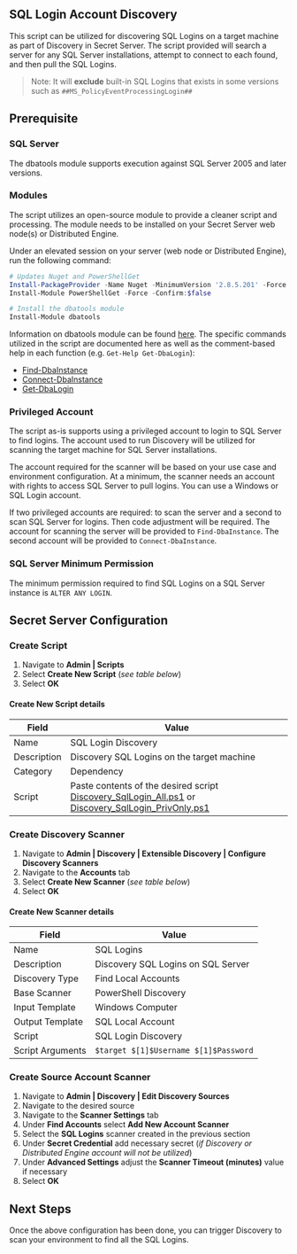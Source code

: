## SQL Login Account Discovery

This script can be utilized for discovering SQL Logins on a target machine as part of Discovery in Secret Server. The script provided will search a server for any SQL Server installations, attempt to connect to each found, and then pull the SQL Logins.

> Note: It will **exclude** built-in SQL Logins that exists in some versions such as `##MS_PolicyEventProcessingLogin##`

## Prerequisite

### SQL Server

The dbatools module supports execution against SQL Server 2005 and later versions.

### Modules

The script utilizes an open-source module to provide a cleaner script and processing. The module needs to be installed on your Secret Server web node(s) or Distributed Engine.

Under an elevated session on your server (web node or Distributed Engine), run the following command:

```powershell
# Updates Nuget and PowerShellGet
Install-PackageProvider -Name Nuget -MinimumVersion '2.8.5.201' -Force -Confirm:$false
Install-Module PowerShellGet -Force -Confirm:$false

# Install the dbatools module
Install-Module dbatools
```

Information on dbatools module can be found [here](https://dbatools.io). The specific commands utilized in the script are documented here as well as the comment-based help in each function (e.g. `Get-Help Get-DbaLogin`):

- [Find-DbaInstance](https://docs.dbatools.io/#Find-DbaInstance)
- [Connect-DbaInstance](https://docs.dbatools.io/#Connect-DbaInstance)
- [Get-DbaLogin](https://docs.dbatools.io/#Get-DbaLogin)

### Privileged Account

The script as-is supports using a privileged account to login to SQL Server to find logins. The account used to run Discovery will be utilized for scanning the target machine for SQL Server installations.

The account required for the scanner will be based on your use case and environment configuration. At a minimum, the scanner needs an account with rights to access SQL Server to pull logins. You can use a Windows or SQL Login account.

If two privileged accounts are required: to scan the server and a second to scan SQL Server for logins. Then code adjustment will be required. The account for scanning the server will be provided to `Find-DbaInstance`. The second account will be provided to `Connect-DbaInstance`.

### SQL Server Minimum Permission

The minimum permission required to find SQL Logins on a SQL Server instance is `ALTER ANY LOGIN`.

## Secret Server Configuration

### Create Script

1. Navigate to **Admin | Scripts**
1. Select **Create New Script** (_see table below_)
1. Select **OK**

#### Create New Script details

| Field | Value |
| ------------ | -------------------------------- |
| Name | SQL Login Discovery |
| Description | Discovery SQL Logins on the target machine |
| Category | Dependency |
| Script | Paste contents of the desired script [Discovery_SqlLogin_All.ps1](Discovery_SqlLogin_All.ps1) or [Discovery_SqlLogin_PrivOnly.ps1](Discovery_SqlLogin_PrivOnly.ps1) |

### Create Discovery Scanner

1. Navigate to **Admin | Discovery | Extensible Discovery | Configure Discovery Scanners**
1. Navigate to the **Accounts** tab
1. Select **Create New Scanner** (_see table below_)
1. Select **OK**

#### Create New Scanner details

| Field | Value |
| ------------ | -------------------------------- |
| Name | SQL Logins |
| Description | Discovery SQL Logins on SQL Server |
| Discovery Type | Find Local Accounts |
| Base Scanner | PowerShell Discovery |
| Input Template | Windows Computer |
| Output Template | SQL Local Account |
| Script | SQL Login Discovery |
| Script Arguments | `$target $[1]$Username $[1]$Password` |

### Create Source Account Scanner

1. Navigate to **Admin | Discovery | Edit Discovery Sources**
1. Navigate to the desired source
1. Navigate to the **Scanner Settings** tab
1. Under **Find Accounts** select **Add New Account Scanner**
1. Select the **SQL Logins** scanner created in the previous section
1. Under **Secret Credential** add necessary secret (_if Discovery or Distributed Engine account will not be utilized_)
1. Under **Advanced Settings** adjust the **Scanner Timeout (minutes)** value if necessary
1. Select **OK**

## Next Steps

Once the above configuration has been done, you can trigger Discovery to scan your environment to find all the SQL Logins.

